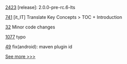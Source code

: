 
[2423](https://github.com/hyperledger/iroha/pull/2423) [release]: 2.0.0-pre-rc.6-lts

[741](https://github.com/hyperledger/fabric-docs-i18n/pull/741) [it_IT] Translate Key Concepts > TOC + Introduction

[32](https://github.com/hyperledger-labs/fabric-machine/pull/32) Minor code changes

[1077](https://github.com/hyperledger/besu-docs/pull/1077) typo

[49](https://github.com/hyperledger/indy-sdk-react-native/pull/49) fix(android): maven plugin id


[See more >>>](https://start-here.hyperledger.org/pull-requests)

